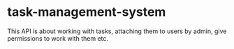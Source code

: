 # task-management-system
This API is about working with tasks, attaching them to users by admin, give permissions to work with them etc.
